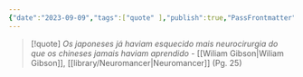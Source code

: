 ```yaml
---
{"date":"2023-09-09","tags":["quote" ],"publish":true,"PassFrontmatter":true}
---
```


> [!quote] *Os japoneses já haviam esquecido mais neurocirurgia do que os chineses jamais haviam aprendido*
> \- [[Wiliam Gibson\|Wiliam Gibson]], [[library/Neuromancer\|Neuromancer]] (Pg. 25)
